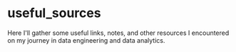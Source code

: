 # useful_sources

Here I'll gather some useful links, notes, and other resources I encountered on my journey in data engineering and data analytics.
